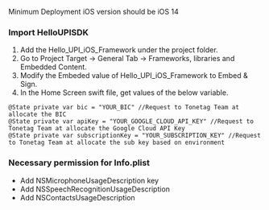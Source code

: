 Minimum Deployment iOS version should be iOS 14

### Import HelloUPISDK 
1. Add the Hello_UPI_iOS_Framework under the project folder.
2. Go to Project Target -> General Tab ->  Frameworks, libraries and Embedded Content.
3. Modify the Embeded value of Hello_UPI_iOS_Framework to Embed & Sign.
4. In the Home Screen swift file, get values of the below variable.

```
@State private var bic = "YOUR_BIC" //Request to Tonetag Team at allocate the BIC
@State private var apiKey = "YOUR_GOOGLE_CLOUD_API_KEY" //Request to Tonetag Team at allocate the Google Cloud API Key
@State private var subscriptionKey = "YOUR_SUBSCRIPTION_KEY" //Request to Tonetag Team at allocate the sub key based on environment
```
### Necessary permission for Info.plist
* Add NSMicrophoneUsageDescription key
* Add NSSpeechRecognitionUsageDescription
* Add NSContactsUsageDescription

